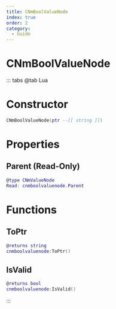 ```yaml
---
title: CNmBoolValueNode
index: true
order: 2
category:
  - Guide
---
```


# CNmBoolValueNode

::: tabs
@tab Lua
# Constructor
```lua
CNmBoolValueNode(ptr --[[ string ]])
```
# Properties
## Parent (Read-Only)
```lua
@type CNmValueNode
Read: cnmboolvaluenode.Parent
```
# Functions
## ToPtr
```lua
@returns string
cnmboolvaluenode:ToPtr()
```
## IsValid
```lua
@returns bool
cnmboolvaluenode:IsValid()
```

:::